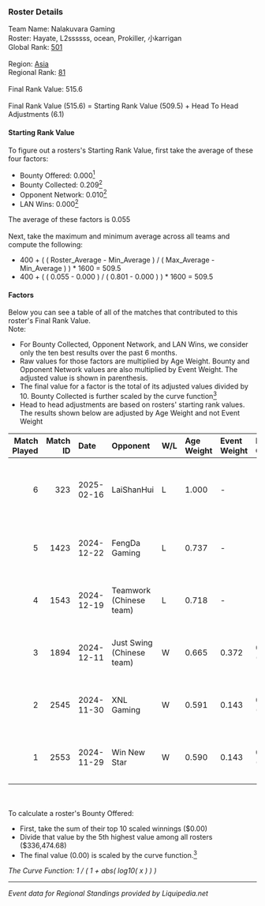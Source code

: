 ### Roster Details<br />
Team Name: Nalakuvara Gaming<br />
Roster: Hayate, L2ssssss, ocean, Prokiller, 小karrigan<br />
Global Rank: [501](../standings_global.md)<br />
<br />
Region: [Asia]( ../standings_asia.md)<br />
Regional Rank: [81]( ../standings_asia.md)<br />
<br />
Final Rank Value:  515.6<br />
<br />
Final Rank Value (515.6) = Starting Rank Value (509.5) + Head To Head Adjustments (6.1)<br />

#### Starting Rank Value<br />
To figure out a rosters's Starting Rank Value, first take the average of these four factors:<br />
- Bounty Offered: 0.000[<sup>1</sup>](#table2)
- Bounty Collected: 0.209[<sup>2</sup>](#table1)
- Opponent Network: 0.010[<sup>2</sup>](#table1)
- LAN Wins: 0.000[<sup>2</sup>](#table1)

The average of these factors is 0.055<br />
<br />
Next, take the maximum and minimum average across all teams and compute the following:<br />
- 400 + ( ( Roster_Average - Min_Average ) / ( Max_Average - Min_Average ) ) * 1600 = 509.5
- 400 + ( ( 0.055 - 0.000 ) / ( 0.801 - 0.000 ) ) * 1600 = 509.5


#### Factors<br />
Below you can see a table of all of the matches that contributed to this roster's Final Rank Value.<br />
Note:<br />

- For Bounty Collected, Opponent Network, and LAN Wins, we consider only the ten best results over the past 6 months.
- Raw values for those factors are multiplied by Age Weight. Bounty and Opponent Network values are also multiplied by Event Weight. The adjusted value is shown in parenthesis.
- The final value for a factor is the total of its adjusted values divided by 10. Bounty Collected is further scaled by the curve function[<sup>3</sup>](#curveFunction)
- Head to head adjustments are based on rosters' starting rank values. The results shown below are adjusted by Age Weight and not Event Weight
<span id="table1"></span><br />


| Match Played | Match ID | Date       | Opponent                  | W/L | Age Weight | Event Weight | Bounty Collected | Opponent Network | LAN Wins  | H2H Adj. | Roster                                        |
| -: | -: | :- | :- | :- | :- | :- | :- | :- | :- | -: | :- |
|            6 |      323 | 2025-02-16 | LaiShanHui                | L   | 1.000      | -            | -                | -                | -         |   -21.18 | Hayate, L2ssssss, ocean, Prokiller, 小karrigan |
|            5 |     1423 | 2024-12-22 | FengDa Gaming             | L   | 0.737      | -            | -                | -                | -         |    -6.91 | Hayate, L2ssssss, ocean, toxic, Zero          |
|            4 |     1543 | 2024-12-19 | Teamwork (Chinese team)   | L   | 0.718      | -            | -                | -                | -         |    -7.21 | Hayate, L2ssssss, ocean, toxic, Zero          |
|            3 |     1894 | 2024-12-11 | Just Swing (Chinese team) | W   | 0.665      | 0.372        | 0.005 (0.001)    | 0.351 (0.087)    | 0 (0.000) |    16.20 | Hayate, L2ssssss, ocean, toxic, Zero          |
|            2 |     2545 | 2024-11-30 | XNL Gaming                | W   | 0.591      | 0.143        | 0.003 (0.000)    | 0.091 (0.008)    | 0 (0.000) |    12.55 | Hayate, L2ssssss, ocean, toxic, Zero          |
|            1 |     2553 | 2024-11-29 | Win New Star              | W   | 0.590      | 0.143        | 0.002 (0.000)    | 0.085 (0.007)    | 0 (0.000) |    12.64 | Hayate, L2ssssss, ocean, toxic, Zero          |

<br />
<span id="table2"></span><br />
To calculate a roster's Bounty Offered:<br />

- First, take the sum of their top 10 scaled winnings ($0.00)
- Divide that value by the 5th highest value among all rosters ($336,474.68)
- The final value (0.00) is scaled by the curve function.[<sup>3</sup>](#curveFunction)

<span id="curveFunction"></span>_The Curve Function: 1 / ( 1 + abs( log10( x ) ) )_<br />

---
_Event data for Regional Standings provided by Liquipedia.net_<br />
